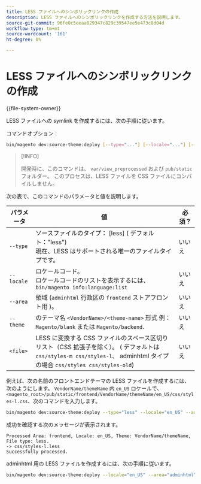 ```yaml
---
title: LESS ファイルへのシンボリックリンクの作成
description: LESS ファイルへのシンボリックリンクを作成する方法を説明します。
source-git-commit: 96fe0c5eeaa029347c829c39547ee5e473c8d04d
workflow-type: tm+mt
source-wordcount: '161'
ht-degree: 0%

---
```



# LESS ファイルへのシンボリックリンクの作成

{{file-system-owner}}

LESS ファイルへの symlink を作成するには、次の手順に従います。

コマンドオプション：

```bash
bin/magento dev:source-theme:deploy [--type="..."] [--locale="..."] [--area="..."] [--theme="..."] [file1] ... [fileN]
```

>[!INFO]
>
>開発時に、このコマンドは、 `var/view_preprocessed` および `pub/static` フォルダー。 このプロセスは、LESS ファイルを CSS ファイルにコンパイルしません。

次の表で、このコマンドのパラメータと値を説明します。

| パラメータ | 値 | 必須？ |
| --------- | ----- | --------- |
| `--type` | ソースファイルのタイプ： [less] ( デフォルト：&quot;less&quot;)<br>現在、LESS はサポートされる唯一のファイルタイプです。 | いいえ |
| `--locale` | ロケールコード。<br>ロケールコードのリストを表示するには、 `bin/magento info:language:list` | いいえ |
| `--area` | 領域 (`adminhtml` 行政区の `frontend` ストアフロント用 )。 | いいえ |
| `--theme` | のテーマ名 `<VendorName>/<theme-name>` 形式 例： `Magento/blank` または `Magento/backend`. | いいえ |
| `<file>` | LESS に変換する CSS ファイルのスペース区切りリスト（CSS 拡張子を除く）。 ( デフォルトは `css/styles-m css/styles-l`、 adminhtml タイプの場合 `css/styles css/styles-old`) | いいえ |

例えば、次の名前のフロントエンドテーマの LESS ファイルを作成するには、次のようにします。 `VendorName/themeName` 内 `en_US` ロケールで、 `<magento_root>/pub/static/frontend/VendorName/themeName/en_US/css/styles-l.css`、次のコマンドを入力します。

```bash
bin/magento dev:source-theme:deploy --type="less" --locale="en_US" --area="frontend" --theme="VendorName/themeName" css/styles-l
```

成功を確認する次のメッセージが表示されます。

```terminal
Processed Area: frontend, Locale: en_US, Theme: VendorName/themeName, File type: less.
-> css/styles-l.less
Successfully processed.
```

adminhtml 用の LESS ファイルを作成するには、次の手順に従います。

```bash
bin/magento dev:source-theme:deploy --locale="en_US" --area="adminhtml" --theme="Magento/backend" css/styles css/styles-old
```

